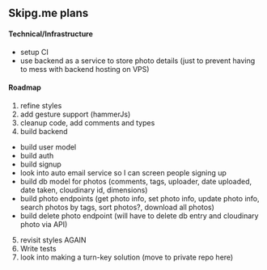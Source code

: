 ## Skipg.me plans

#### Technical/Infrastructure
- setup CI
- use backend as a service to store photo details (just to prevent having to mess with backend hosting on VPS)

#### Roadmap
1) refine styles
2) add gesture support (hammerJs)
3) cleanup code, add comments and types
4) build backend
  - build user model
  - build auth
  - build signup
  - look into auto email service so I can screen people signing up
  - build db model for photos (comments, tags, uploader, date uploaded, date taken, cloudinary id, dimensions)
  - build photo endpoints (get photo info, set photo info, update photo info, search photos by tags, sort photos?, download all photos)
  - build delete photo endpoint (will have to delete db entry and cloudinary photo via API)
5) revisit styles AGAIN
6) Write tests
7) look into making a turn-key solution (move to private repo here) 